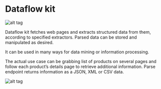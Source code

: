 # Dataflow kit

![alt tag](https://raw.githubusercontent.com/slotix/dataflowkit/master/images/dfk-logo/logo-mini.png)


Dataflow kit fetches web pages and extracts structured data from them, according to specified extractors. Parsed data can be stored and manipulated as desired.

It can be used in many ways for data mining or information processing.

The actual use case can be grabbing list of products on several pages and follow each product’s details page to retrieve additional information. Parse endpoint returns information as a JSON, XML or CSV data.

![alt tag](https://raw.githubusercontent.com/slotix/dataflowkit/master/images/spider/Spider-White-BG.png)
